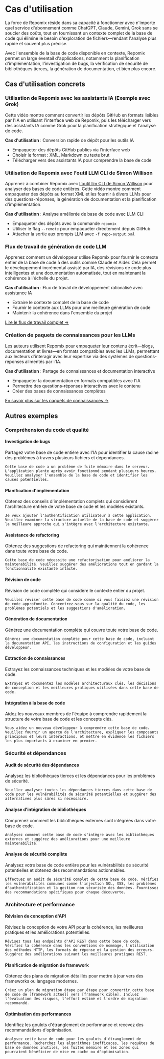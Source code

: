 <script setup>
import YouTubeVideo from '../../../components/YouTubeVideo.vue';
</script>

# Cas d'utilisation

La force de Repomix réside dans sa capacité à fonctionner avec n'importe quel service d'abonnement comme ChatGPT, Claude, Gemini, Grok sans se soucier des coûts, tout en fournissant un contexte complet de la base de code qui élimine le besoin d'exploration de fichiers—rendant l'analyse plus rapide et souvent plus précise.

Avec l'ensemble de la base de code disponible en contexte, Repomix permet un large éventail d'applications, notamment la planification d'implémentation, l'investigation de bugs, la vérification de sécurité de bibliothèques tierces, la génération de documentation, et bien plus encore.


## Cas d'utilisation concrets

### Utilisation de Repomix avec les assistants IA (Exemple avec Grok)
Cette vidéo montre comment convertir les dépôts GitHub en formats lisibles par l'IA en utilisant l'interface web de Repomix, puis les télécharger vers des assistants IA comme Grok pour la planification stratégique et l'analyse de code.

**Cas d'utilisation** : Conversion rapide de dépôt pour les outils IA
- Empaqueter des dépôts GitHub publics via l'interface web
- Choisir le format : XML, Markdown ou texte brut
- Télécharger vers des assistants IA pour comprendre la base de code

<YouTubeVideo video-id="XTifjfeMp4M" :start="488" />

### Utilisation de Repomix avec l'outil LLM CLI de Simon Willison
Apprenez à combiner Repomix avec [l'outil llm CLI de Simon Willison](https://github.com/simonw/llm) pour analyser des bases de code entières. Cette vidéo montre comment empaqueter des dépôts au format XML et les fournir à divers LLMs pour des questions-réponses, la génération de documentation et la planification d'implémentation.

**Cas d'utilisation** : Analyse améliorée de base de code avec LLM CLI
- Empaqueter des dépôts avec la commande `repomix`
- Utiliser le flag `--remote` pour empaqueter directement depuis GitHub
- Attacher la sortie aux prompts LLM avec `-f repo-output.xml`

<YouTubeVideo video-id="UZ-9U1W0e4o" :start="592" />

### Flux de travail de génération de code LLM
Apprenez comment un développeur utilise Repomix pour fournir le contexte entier de la base de code à des outils comme Claude et Aider. Cela permet le développement incrémental assisté par IA, des révisions de code plus intelligentes et une documentation automatisée, tout en maintenant la cohérence à l'échelle du projet.

**Cas d'utilisation** : Flux de travail de développement rationalisé avec assistance IA
- Extraire le contexte complet de la base de code
- Fournir le contexte aux LLMs pour une meilleure génération de code
- Maintenir la cohérence dans l'ensemble du projet

[Lire le flux de travail complet →](https://harper.blog/2025/02/16/my-llm-codegen-workflow-atm/)

### Création de paquets de connaissances pour les LLMs
Les auteurs utilisent Repomix pour empaqueter leur contenu écrit—blogs, documentation et livres—en formats compatibles avec les LLMs, permettant aux lecteurs d'interagir avec leur expertise via des systèmes de questions-réponses alimentés par l'IA.

**Cas d'utilisation** : Partage de connaissances et documentation interactive
- Empaqueter la documentation en formats compatibles avec l'IA
- Permettre des questions-réponses interactives avec le contenu
- Créer des bases de connaissances complètes

[En savoir plus sur les paquets de connaissances →](https://lethain.com/competitive-advantage-author-llms/)


## Autres exemples

### Compréhension du code et qualité

#### Investigation de bugs
Partagez votre base de code entière avec l'IA pour identifier la cause racine des problèmes à travers plusieurs fichiers et dépendances.

```
Cette base de code a un problème de fuite mémoire dans le serveur. L'application plante après avoir fonctionné pendant plusieurs heures. Veuillez analyser l'ensemble de la base de code et identifier les causes potentielles.
```

#### Planification d'implémentation
Obtenez des conseils d'implémentation complets qui considèrent l'architecture entière de votre base de code et les modèles existants.

```
Je veux ajouter l'authentification utilisateur à cette application. Veuillez examiner la structure actuelle de la base de code et suggérer la meilleure approche qui s'intègre avec l'architecture existante.
```

#### Assistance de refactoring
Obtenez des suggestions de refactoring qui maintiennent la cohérence dans toute votre base de code.

```
Cette base de code nécessite une refactorisation pour améliorer la maintenabilité. Veuillez suggérer des améliorations tout en gardant la fonctionnalité existante intacte.
```

#### Révision de code
Révision de code complète qui considère le contexte entier du projet.

```
Veuillez réviser cette base de code comme si vous faisiez une révision de code approfondie. Concentrez-vous sur la qualité du code, les problèmes potentiels et les suggestions d'amélioration.
```

#### Génération de documentation
Générez une documentation complète qui couvre toute votre base de code.

```
Générez une documentation complète pour cette base de code, incluant la documentation API, les instructions de configuration et les guides développeur.
```

#### Extraction de connaissances
Extrayez les connaissances techniques et les modèles de votre base de code.

```
Extrayez et documentez les modèles architecturaux clés, les décisions de conception et les meilleures pratiques utilisées dans cette base de code.
```

#### Intégration à la base de code
Aidez les nouveaux membres de l'équipe à comprendre rapidement la structure de votre base de code et les concepts clés.

```
Vous aidez un nouveau développeur à comprendre cette base de code. Veuillez fournir un aperçu de l'architecture, expliquer les composants principaux et leurs interactions, et mettre en évidence les fichiers les plus importants à examiner en premier.
```

### Sécurité et dépendances

#### Audit de sécurité des dépendances
Analysez les bibliothèques tierces et les dépendances pour les problèmes de sécurité.

```
Veuillez analyser toutes les dépendances tierces dans cette base de code pour les vulnérabilités de sécurité potentielles et suggérer des alternatives plus sûres si nécessaire.
```

#### Analyse d'intégration de bibliothèques
Comprenez comment les bibliothèques externes sont intégrées dans votre base de code.

```
Analysez comment cette base de code s'intègre avec les bibliothèques externes et suggérez des améliorations pour une meilleure maintenabilité.
```

#### Analyse de sécurité complète
Analysez votre base de code entière pour les vulnérabilités de sécurité potentielles et obtenez des recommandations actionnables.

```
Effectuez un audit de sécurité complet de cette base de code. Vérifiez les vulnérabilités communes comme l'injection SQL, XSS, les problèmes d'authentification et la gestion non sécurisée des données. Fournissez des recommandations spécifiques pour chaque découverte.
```

### Architecture et performance

#### Révision de conception d'API
Révisez la conception de votre API pour la cohérence, les meilleures pratiques et les améliorations potentielles.

```
Révisez tous les endpoints d'API REST dans cette base de code. Vérifiez la cohérence dans les conventions de nommage, l'utilisation des méthodes HTTP, les formats de réponse et la gestion des erreurs. Suggérez des améliorations suivant les meilleures pratiques REST.
```

#### Planification de migration de framework
Obtenez des plans de migration détaillés pour mettre à jour vers des frameworks ou langages modernes.

```
Créez un plan de migration étape par étape pour convertir cette base de code de [framework actuel] vers [framework cible]. Incluez l'évaluation des risques, l'effort estimé et l'ordre de migration recommandé.
```

#### Optimisation des performances
Identifiez les goulots d'étranglement de performance et recevez des recommandations d'optimisation.

```
Analysez cette base de code pour les goulots d'étranglement de performance. Recherchez les algorithmes inefficaces, les requêtes de base de données inutiles, les fuites mémoire et les zones qui pourraient bénéficier de mise en cache ou d'optimisation.
```